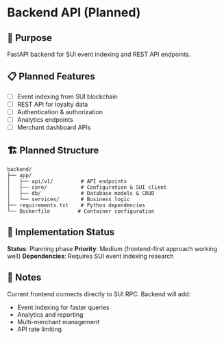 # Backend API (Planned)

## 🎯 Purpose
FastAPI backend for SUI event indexing and REST API endpoints.

## 📋 Planned Features
- [ ] Event indexing from SUI blockchain
- [ ] REST API for loyalty data
- [ ] Authentication & authorization
- [ ] Analytics endpoints
- [ ] Merchant dashboard APIs

## 🏗️ Planned Structure
```
backend/
├── app/
│   ├── api/v1/         # API endpoints
│   ├── core/           # Configuration & SUI client
│   ├── db/             # Database models & CRUD
│   └── services/       # Business logic
├── requirements.txt    # Python dependencies
└── Dockerfile         # Container configuration
```

## 🚀 Implementation Status
**Status**: Planning phase
**Priority**: Medium (frontend-first approach working well)
**Dependencies**: Requires SUI event indexing research

## 📝 Notes
Current frontend connects directly to SUI RPC. Backend will add:
- Event indexing for faster queries
- Analytics and reporting
- Multi-merchant management
- API rate limiting